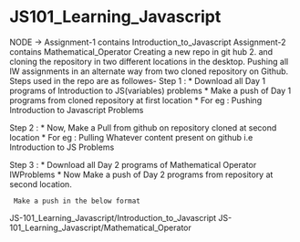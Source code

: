 # JS101_Learning_Javascript
NODE ->    Assignment-1 contains Introduction_to_Javascript
           Assignment-2 contains Mathematical_Operator
Creating a new repo in git hub 2. and cloning the repository in two different locations in the desktop.
Pushing all IW assignments in an alternate way from two cloned
repository on Github.
Steps used in the repo are as followes-
Step 1 : * Download all Day 1 programs of Introduction to JS(variables) problems
				 * Make a push of Day 1 programs from cloned repository at first location
				 * For eg : Pushing Introduction to Javascript Problems

Step 2 : * Now, Make a Pull from github on repository cloned at second location 
         * For eg : Pulling Whatever content present on github i.e Introduction to JS Problems

Step 3 : * Download all Day 2 programs of Mathematical Operator IWProblems
				 * Now Make a push of Day 2 programs from repository at second location.

     Make a push in the below format
JS-101_Learning_Javascript/Introduction_to_Javascript
JS-101_Learning_Javascript/Mathematical_Operator
